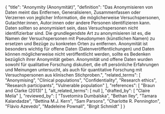 {
    "title": "Anonymity (Anonymität)",
    "definition": "Das Anonymisieren von Daten meint das Entfernen, Generalisieren, Zusammenfassen oder Verzerren von jeglicher Information, die möglicherweise Versuchspersonen, Gutachter:innen, Autor:innen oder andere Personen identifizieren kann. Daten sollten so anonymisiert sein, dass Versuchspersonen nicht identifizierbar sind. Die grundlegendste Art zu anonymisieren ist es, die Namen der Versuchspersonen mit Pseudonymen (künstlichen Namen) zu ersetzen und Bezüge zu konkreten Orten zu entfernen. Anonymität ist besonders wichtig für offene Daten (Datenveröffentlichungen) und Daten können möglicherweise nicht veröffentlicht werden, sollte es Bedenken bezüglich ihrer Anonymität geben. Anonymität und offene Daten wurden sowohl für qualitative Forschung diskutiert, die oft persönliche Erfahrungen und Meinungen untersucht, als auch für quantitative Forschung mit Versuchspersonen aus klinischen Stichproben.",
    "related_terms": [
        "Anonymising",
        "Clinical populations",
        "Confidentiality",
        "Research ethics",
        "Research participants",
        "Vulnerable population"
    ],
    "references": [
        "Braun and Clarke (2013)"
    ],
    "alt_related_terms": [
        null
    ],
    "drafted_by": [
        "Claire Melia"
    ],
    "reviewed_by": [
        "Tsvetomira Dumbalska",
        "Bethan Iley",
        "Tamara Kalandadze",
        "Bettina M.J. Kern",
        "Sam Parsons",
        "Charlotte R. Pennington",
        "Flávio Azevedo",
        "Madeleine Pownall",
        "Birgit Schmidt"
    ]
}